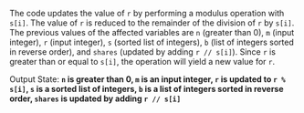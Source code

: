 The code updates the value of `r` by performing a modulus operation with `s[i]`. The value of `r` is reduced to the remainder of the division of `r` by `s[i]`. The previous values of the affected variables are `n` (greater than 0), `m` (input integer), `r` (input integer), `s` (sorted list of integers), `b` (list of integers sorted in reverse order), and `shares` (updated by adding `r // s[i]`). Since `r` is greater than or equal to `s[i]`, the operation will yield a new value for `r`.

Output State: **`n` is greater than 0, `m` is an input integer, `r` is updated to `r % s[i]`, `s` is a sorted list of integers, `b` is a list of integers sorted in reverse order, `shares` is updated by adding `r // s[i]`**